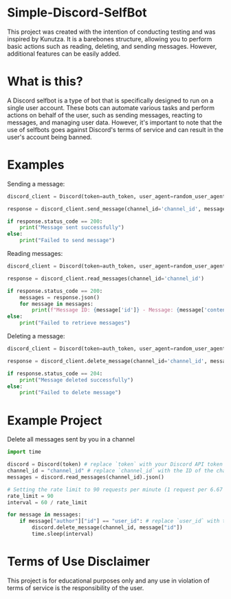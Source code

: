 # Simple-Discord-SelfBot
This project was created with the intention of conducting testing and was inspired by Kunutza. It is a barebones structure, allowing you to perform basic actions such as reading, deleting, and sending messages. However, additional features can be easily added.

# What is this?
A Discord selfbot is a type of bot that is specifically designed to run on a single user account. These bots can automate various tasks and perform actions on behalf of the user, such as sending messages, reacting to messages, and managing user data. However, it's important to note that the use of selfbots goes against Discord's terms of service and can result in the user's account being banned.

# Examples
Sending a message:
```py
discord_client = Discord(token=auth_token, user_agent=random_user_agent)

response = discord_client.send_message(channel_id='channel_id', message='Hello World')

if response.status_code == 200:
    print("Message sent successfully")
else:
    print("Failed to send message")
```

Reading messages:
```py
discord_client = Discord(token=auth_token, user_agent=random_user_agent)

response = discord_client.read_messages(channel_id='channel_id')

if response.status_code == 200:
    messages = response.json()
    for message in messages:
        print(f"Message ID: {message['id']} - Message: {message['content']}")
else:
    print("Failed to retrieve messages")
```

Deleting a message:
```py
discord_client = Discord(token=auth_token, user_agent=random_user_agent)

response = discord_client.delete_message(channel_id='channel_id', message_id='message_id')

if response.status_code == 204:
    print("Message deleted successfully")
else:
    print("Failed to delete message")

```

# Example Project
Delete all messages sent by you in a channel
```py
import time

discord = Discord(token) # replace `token` with your Discord API token
channel_id = "channel_id" # replace `channel_id` with the ID of the channel you want to delete messages from
messages = discord.read_messages(channel_id).json()

# Setting the rate limit to 90 requests per minute (1 request per 6.67 seconds)
rate_limit = 90
interval = 60 / rate_limit

for message in messages:
    if message["author"]["id"] == "user_id": # replace `user_id` with the ID of the user whose messages you want to delete
        discord.delete_message(channel_id, message["id"])
        time.sleep(interval)
```


# Terms of Use Disclaimer
This project is for educational purposes only and any use in violation of terms of service is the responsibility of the user.
